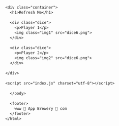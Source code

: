 <!DOCTYPE html>
<html lang="en" dir="ltr">
  <head>
    <meta charset="utf-8">
    <title>Dicee</title>
    <link rel="stylesheet" href="styles.css">
    <link href="https://fonts.googleapis.com/css?family=Indie+Flower|Lobster" rel="stylesheet">

  </head>
  <body>

    <div class="container">
      <h1>Refresh Me</h1>

      <div class="dice">
        <p>Player 1</p>
        <img class="img1" src="dice6.png">
      </div>

      <div class="dice">
        <p>Player 2</p>
        <img class="img2" src="dice6.png">
      </div>

    </div>

    <script src="index.js" charset="utf-8"></script>

      </body>

      <footer>
        www 🎲 App Brewery 🎲 com
      </footer>
    </html>
